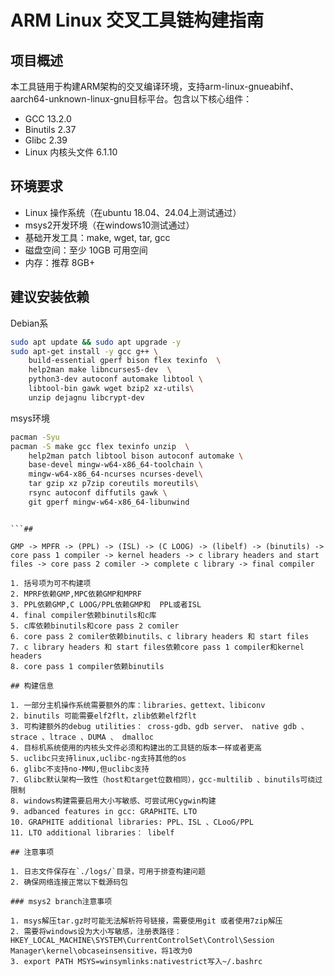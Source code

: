 # ARM Linux 交叉工具链构建指南

## 项目概述

本工具链用于构建ARM架构的交叉编译环境，支持arm-linux-gnueabihf、aarch64-unknown-linux-gnu目标平台。包含以下核心组件：

- GCC 13.2.0
- Binutils 2.37
- Glibc 2.39
- Linux 内核头文件 6.1.10

## 环境要求

- Linux 操作系统（在ubuntu 18.04、24.04上测试通过）
- msys2开发环境（在windows10测试通过）
- 基础开发工具：make, wget, tar, gcc
- 磁盘空间：至少 10GB 可用空间
- 内存：推荐 8GB+

## 建议安装依赖

Debian系

```bash
sudo apt update && sudo apt upgrade -y
sudo apt-get install -y gcc g++ \
	build-essential gperf bison flex texinfo  \
	help2man make libncurses5-dev  \
	python3-dev autoconf automake libtool \
	libtool-bin gawk wget bzip2 xz-utils\
	unzip dejagnu libcrypt-dev
```

msys环境

```bash
pacman -Syu
pacman -S make gcc flex texinfo unzip  \
	help2man patch libtool bison autoconf automake \
	base-devel mingw-w64-x86_64-toolchain \
	mingw-w64-x86_64-ncurses ncurses-devel\
	tar gzip xz p7zip coreutils moreutils\
	rsync autoconf diffutils gawk \
	git gperf mingw-w64-x86_64-libunwind
```

```

```##

GMP -> MPFR -> (PPL) -> (ISL) -> (C LOOG) -> (libelf) -> (binutils) -> core pass 1 compiler -> kernel headers -> c library headers and start files -> core pass 2 comiler -> complete c library -> final compiler

1. 括号项为可不构建项
2. MPRF依赖GMP,MPC依赖GMP和MPRF
3. PPL依赖GMP,C LOOG/PPL依赖GMP和  PPL或者ISL
4. final compiler依赖binutils和c库
5. c库依赖binutils和core pass 2 comiler
6. core pass 2 comiler依赖binutils、c library headers 和 start files
7. c library headers 和 start files依赖core pass 1 compiler和kernel headers
8. core pass 1 compiler依赖binutils

## 构建信息

1. 一部分主机操作系统需要额外的库：libraries、gettext、libiconv
2. binutils 可能需要elf2flt，zlib依赖elf2flt
3. 可构建额外的debug utilities： cross-gdb、gdb server、 native gdb 、strace 、ltrace 、DUMA 、 dmalloc
4. 目标机系统使用的内核头文件必须和构建出的工具链的版本一样或者更高
5. uclibc只支持linux,uclibc-ng支持其他的os
6. glibc不支持no-MMU,但uclibc支持
7. Glibc默认架构一致性（host和target位数相同），gcc-multilib 、binutils可绕过限制
8. windows构建需要启用大小写敏感、可尝试用Cygwin构建
9. adbanced features in gcc: GRAPHITE、LTO
10. GRAPHITE additional libraries: PPL、ISL 、CLooG/PPL
11. LTO additional libraries： libelf

## 注意事项

1. 日志文件保存在`./logs/`目录，可用于排查构建问题
2. 确保网络连接正常以下载源码包

### msys2 branch注意事项

1. msys解压tar.gz时可能无法解析符号链接，需要使用git 或者使用7zip解压
2. 需要将windows设为大小写敏感，注册表路径：HKEY_LOCAL_MACHINE\SYSTEM\CurrentControlSet\Control\Session Manager\kernel\obcaseinsensitive，将1改为0
3. export PATH MSYS=winsymlinks:nativestrict写入~/.bashrc
